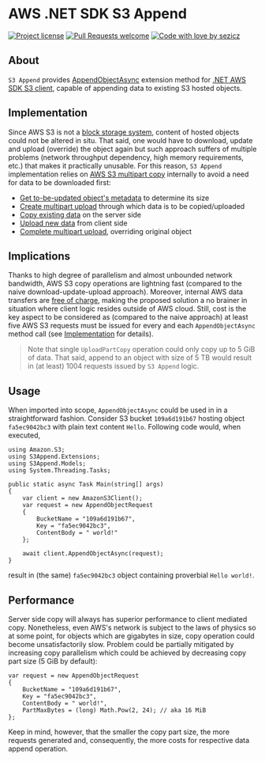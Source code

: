 # AWS .NET SDK S3 Append 

[![Project license](https://img.shields.io/github/license/sezicz/s3append.svg?style=flat-square)](LICENSE)
[![Pull Requests welcome](https://img.shields.io/badge/PRs-welcome-ff69b4.svg?style=flat-square)](https://github.com/sezicz/s3append/issues?q=is%3Aissue+is%3Aopen+label%3A%22help+wanted%22)
[![Code with love by sezicz](https://img.shields.io/badge/%3C%2F%3E%20with%20%E2%99%A5%20by-sezicz-ff1414.svg?style=flat-square)](https://github.com/sezicz)


## About
`S3 Append` provides [AppendObjectAsync](./S3Append/Extensions/S3ClientExtensions.cs) extension method for [.NET AWS SDK S3 client](https://docs.aws.amazon.com/sdkfornet/v3/apidocs/index.html?page=TIS3.html&tocid=Amazon_S3_IAmazonS3), capable of appending data to existing S3 hosted objects.

## Implementation
Since AWS S3 is not a [block storage system](https://en.wikipedia.org/wiki/Block-level_storage), content of hosted objects could not be altered in situ. That said, one would have to download, update and upload (override) the object again but such approach suffers of multiple problems (network throughput dependency, high memory requirements, etc.) that makes it practically unusable. For this reason, `S3 Append` implementation relies on [AWS S3 multipart copy](https://docs.aws.amazon.com/AmazonS3/latest/userguide/mpuoverview.html) internally to avoid a need for data to be downloaded first:

* [Get to-be-updated object's metadata](https://docs.aws.amazon.com/AmazonS3/latest/API/API_HeadObject.html) to determine its size 
* [Create multipart upload](https://docs.aws.amazon.com/AmazonS3/latest/API/API_CreateMultipartUpload.html) through which data is to be copied/uploaded
* [Copy existing data](https://docs.aws.amazon.com/AmazonS3/latest/API/API_UploadPartCopy.html) on the server side
* [Upload new data](https://docs.aws.amazon.com/AmazonS3/latest/API/API_UploadPart.html) from client side
* [Complete multipart upload](https://docs.aws.amazon.com/AmazonS3/latest/API/API_CompleteMultipartUpload.html), overriding original object


## Implications
Thanks to high degree of parallelism and almost unbounded network bandwidth, AWS S3 copy operations are lightning fast (compared to the naive download-update-upload approach). Moreover, internal AWS data transfers are [free of charge](https://aws.amazon.com/s3/pricing/), making the proposed solution a no brainer in situation where client logic resides outside of AWS cloud. Still, cost is the key aspect to be considered as (compared to the naive approach) at least five AWS S3 requests must be issued for every and each `AppendObjectAsync` method call (see [Implementation](#implementation) for details).

> Note that single `UploadPartCopy` operation could only copy up to 5 GiB of data. That said, append to an object with size of 5 TB would result in (at least) 1004 requests issued by `S3 Append` logic.


## Usage
When imported into scope, `AppendObjectAsync` could be used in in a straightforward fashion. Consider S3 bucket `109a6d191b67` hosting object `fa5ec9042bc3` with plain text content `Hello`. Following code would, when executed,

```
using Amazon.S3;
using S3Append.Extensions;
using S3Append.Models;
using System.Threading.Tasks;

public static async Task Main(string[] args)
{
	var client = new AmazonS3Client();
	var request = new AppendObjectRequest
	{
		BucketName = "109a6d191b67",
		Key = "fa5ec9042bc3",
		ContentBody = " world!"
	};

	await client.AppendObjectAsync(request);
}
```

result in (the same) `fa5ec9042bc3` object containing proverbial `Hello world!`.

## Performance
Server side copy will always has superior performance to client mediated copy. Nonetheless, even AWS's network is subject to the laws of physics so at some point, for objects which are gigabytes in size, copy operation could become unsatisfactorily slow. Problem could be partially mitigated by increasing copy parallelism which could be achieved by decreasing copy part size (5 GiB by default):

```
var request = new AppendObjectRequest
{
	BucketName = "109a6d191b67",
	Key = "fa5ec9042bc3",
	ContentBody = " world!",
	PartMaxBytes = (long) Math.Pow(2, 24); // aka 16 MiB
};
```

Keep in mind, however, that the smaller the copy part size, the more requests generated and, consequently, the more costs for respective data append operation.